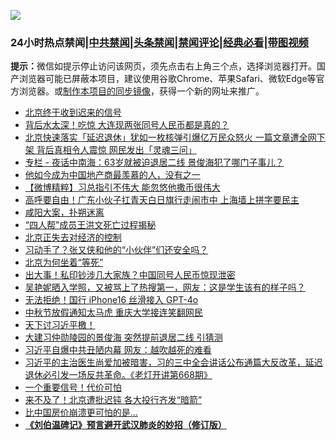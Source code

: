 ![](https://raw.githubusercontent.com/jsvpn/jsproxy/dev/64photo/fqnews-qr.jpg)

<div id="tt">
<h3>24小时热点禁闻|<a href="#%E4%B8%AD%E5%85%B1%E7%A6%81%E9%97%BB%E6%9B%B4%E5%A4%9A%E6%96%87%E7%AB%A0">中共禁闻</a>|<a href="#%E5%9B%BE%E7%89%87%E6%96%B0%E9%97%BB%E6%9B%B4%E5%A4%9A%E6%96%87%E7%AB%A0">头条禁闻</a>|<a href="#%E6%96%B0%E9%97%BB%E8%AF%84%E8%AE%BA%E6%9B%B4%E5%A4%9A%E6%96%87%E7%AB%A0">禁闻评论|<a href="#%E5%BF%85%E7%9C%8B%E7%BB%8F%E5%85%B8%E5%A5%BD%E6%96%87">经典必看</a>|<a href="https://696153.xyz/3" target="_blank">带图视频</a></h3>
<div><b>提示：</b>微信如提示停止访问该网页，须先点击右上角三个点，选择浏览器打开。国产浏览器可能已屏蔽本项目，建议使用谷歌Chrome、苹果Safari、微软Edge等官方浏览器。或<a href="%E5%88%B6%E4%BD%9Cgit%E7%A6%81%E9%97%BB%E9%95%9C%E5%83%8F.md">制作本项目的同步镜像</a>，获得一个新的网址来推广。</div>
<ul>

<li><a href="/topimagenews/20240917/2089677.md">北京终于收到迟来的信号</a></li>
<li><a href="/cbnews/20240917/2089668.md">背后水太深！吃惊 大连现两张同号人民币都是真的？</a></li>
<li><a href="/baitai/20240917/2089608.md">北京快速落实「延迟退休」犹如一枚核弹引爆亿万民众怒火 一篇文章遭全网下架 背后真相令人震惊 网民发出「灵魂三问」</a></li>
<li><a href="/ssgc/20240917/2089656.md">专栏 - 夜话中南海：63岁就被迫退居二线 景俊海犯了哪门子事儿？</a></li>
<li><a href="/topimagenews/20240917/2089833.md">他如今成为中国地产商最羡慕的人，没有之一</a></li>
<li><a href="/topimagenews/20240917/2089742.md">【微博精粹】习总指引不伟大 能忽悠他撒币很伟大</a></li>
<li><a href="/baitai/20240917/2089593.md">高呼要自由！广东小伙子扛青天白日旗行走闹市中 上海墙上拼字要民主</a></li>
<li><a href="/sohnews/20240917/2089637.md">咸阳大案，扑朔迷离</a></li>
<li><a href="/lifebaike/20240917/2089712.md">“四人帮”成员王洪文死亡过程揭秘</a></li>
<li><a href="/topimagenews/20240917/2089804.md">北京正失去对经济的控制</a></li>
<li><a href="/sohnews/20240917/2089761.md">习动手了？张又侠和他的“小伙伴”们还安全吗？</a></li>
<li><a href="/topimagenews/20240917/2089803.md">北京为何坐着“等死”</a></li>
<li><a href="/cbnews/20240917/2089748.md">出大事！私印钞涉几大家族？中国同号人民币惊现泄密</a></li>
<li><a href="/baitai/20240917/2089643.md">吴艳妮晒入学照，又被骂上了热搜第一，网友：这是学生该有的样子吗？</a></li>
<li><a href="/cnnews/20240917/2089817.md">无法拒绝！国行 iPhone16 丝滑接入 GPT-4o</a></li>
<li><a href="/cbnews/20240917/2089678.md">中秋节放假通知太马虎 重庆大学接连笑翻网民</a></li>
<li><a href="/sohnews/20240917/2089850.md">天下讨习近平檄！</a></li>
<li><a href="/cbnews/20240917/2089910.md">大建习仲勋陵园的景俊海 突然提前退居二线 引猜测</a></li>
<li><a href="/ccpdope/20240917/2089829.md">习近平自爆中共丑陋内幕 网友：越吹越死的难看</a></li>
<li><a href="/sohnews/20240917/2089857.md">习近平的主治医生尚爱加被暗害，习的三中全会讲话公布通篇大反改革，延迟退休必引发一场反共革命。《老灯开讲第668期》</a></li>
<li><a href="/topimagenews/20240917/2089802.md">一个重要信号！代价可怕</a></li>
<li><a href="/topimagenews/20240917/2089807.md">来不及了！北京遭批迟钝 各大投行齐发“暗箭”</a></li>
<li><a href="/topimagenews/20240917/2089906.md">比中国房价崩溃更可怕的是…</a></li>
<li><b><a href="/comments/20200207/1272816.md" target="_blank">《刘伯温碑记》预言避开武汉肺炎的妙招（修订版）</a></b></li>
</ul>
</div>

<div class="catlist">
<h3><a href="/cbnews/" target="_blank">中共禁闻</a><span><a href="/cbnews/" target="_blank" rel="nofollow">更多文章>></a></span></h3>
<ul>
<li><a href="/comments/20240917/2089985.md" target="_blank">企图暗杀川普的枪手Ryan Routh落网</a></li>
<li><a href="/cbnews/20240917/2089922.md" target="_blank">中秋节台风过境 阳澄湖大闸蟹集体出逃</a></li>
<li><a href="/cbnews/20240917/2089910.md" target="_blank">大建习仲勋陵园的景俊海 突然提前退居二线 引猜测</a></li>
<li><a href="/comments/20240917/2089904.md" target="_blank">“贝碧嘉”台风来袭前 上海天空变成红色</a></li>
<li><a href="/comments/20240917/2089903.md" target="_blank">盖房业迅猛发展 经不住一场台风</a></li>
<li><a href="/cbnews/20240917/2089860.md" target="_blank">美空军部长警告：中共军演精密化 为侵台准备</a></li>
<li><a href="/cbnews/20240917/2089859.md" target="_blank">党魁吹捧人大制度 自曝短板</a></li>
<li><a href="/cbnews/20240917/2089858.md" target="_blank">山东小学生跳绳慢 被体育老师踢断锁骨</a></li>
<li><a href="/cbnews/20240917/2089810.md" target="_blank">分析：中共政治术语“中国式现代化”的背后</a></li>
<li><a href="/cbnews/20240917/2089809.md" target="_blank">美联邦法官驳回针对法轮功和神韵艺术团的无理诉讼</a></li>
<li><a href="/cbnews/20240917/2089808.md" target="_blank">公开批毛诗词不入流 他惹祸 身份遭揭</a></li>
<li><a href="/cbnews/20240917/2089795.md" target="_blank">江峰：绝非偶然：75年後狂风袭击上海，全国富豪齐聚上海资本和人都准备跑，1949的大动荡正在袭来；川普再躲枪击，揭开连续刺杀内幕。香港假月饼和香港假干部【江峰漫谈20240916第937期】</a></li>
<li><a href="/comments/20240917/2089792.md" target="_blank">细思极恐！川普身边出内鬼，刺客知道行踪？川普怒揭刺客背后的真正黑手。德桑蒂斯宣布独立调查。川普暗杀特勤局</a></li>
<li><a href="/cbnews/20240917/2089781.md" target="_blank">〖红朝浮世绘〗你压根不知情就被自动“器官捐献登记”了</a></li>
<li><a href="/comments/20240917/2089771.md" target="_blank">面临第二次暗杀，川普第一反应是什么？</a></li>
<li><a href="/cbnews/20240917/2089760.md" target="_blank">王赫：“堤丰”部署和“奥库斯”扩员 猛敲中共</a></li>
<li><a href="/cbnews/20240917/2089759.md" target="_blank">关于中共“黑手”，美众院发布重磅报告</a></li>
<li><a href="/cbnews/20240917/2089757.md" target="_blank">北京香山论坛开罢 专家析未来美中角力看点</a></li>
<li><a href="/cbnews/20240917/2089756.md" target="_blank">中共吹嘘“人大”制度 学者：全过程管控</a></li>
<li><a href="/cbnews/20240917/2089748.md" target="_blank">出大事！私印钞涉几大家族？中国同号人民币惊现泄密</a></li>
<li><a href="/cbnews/20240917/2089747.md" target="_blank">四川汶川突发泥石流交通中断 有车辆受困</a></li>
<li><a href="/cbnews/20240917/2089746.md" target="_blank">飓风逼近！舟山“万人大撤离” 列车停运 上海人囤食物</a></li>
<li><a href="/cbnews/20240917/2089745.md" target="_blank">最牛高级黑！360老板称华为手机能遮脸能泡面</a></li>
<li><a href="/comments/20240917/2089739.md" target="_blank">暗杀案真相浮出，但留下最大的疑问</a></li>
<li><a href="/comments/20240917/2089718.md" target="_blank">两个月内川普面临第二次暗杀</a></li>

</ul>
</div>
<div class="catlist">
<h3><a href="/topimagenews/" target="_blank">图片新闻</a><span><a href="/topimagenews/" target="_blank" rel="nofollow">更多文章>></a></span></h3>
<ul>
<li><a href="/topimagenews/20240917/2089982.md" target="_blank">中国跌倒台湾吃饱 谢金河曝经济崩盘主因</a></li>
<li><a href="/topimagenews/20240917/2089921.md" target="_blank">中国经济大萧条蔓延 无一能幸免</a></li>
<li><a href="/topimagenews/20240917/2089908.md" target="_blank">赶在大选前 曝美日对中共将有大计划</a></li>
<li><a href="/topimagenews/20240917/2089907.md" target="_blank">突发！美指控中共航空巨头雇员</a></li>
<li><a href="/topimagenews/20240917/2089906.md" target="_blank">比中国房价崩溃更可怕的是…</a></li>
<li><a href="/topimagenews/20240917/2089833.md" target="_blank">他如今成为中国地产商最羡慕的人，没有之一</a></li>
<li><a href="/topimagenews/20240917/2089807.md" target="_blank">来不及了！北京遭批迟钝 各大投行齐发“暗箭”</a></li>
<li><a href="/topimagenews/20240917/2089806.md" target="_blank">中共工信部公然“撒谎” 陆媒、外媒齐打脸</a></li>
<li><a href="/topimagenews/20240917/2089805.md" target="_blank">画风大变！98%中国银行拒处理来自俄罗斯的付款</a></li>
<li><a href="/topimagenews/20240917/2089804.md" target="_blank">北京正失去对经济的控制</a></li>
<li><a href="/topimagenews/20240917/2089803.md" target="_blank">北京为何坐着“等死”</a></li>
<li><a href="/topimagenews/20240917/2089802.md" target="_blank">一个重要信号！代价可怕</a></li>
<li><a href="/topimagenews/20240917/2089801.md" target="_blank">警惕！中共国际大阴谋 金正恩为它秀核武？</a></li>
<li><a href="/topimagenews/20240917/2089742.md" target="_blank">【微博精粹】习总指引不伟大 能忽悠他撒币很伟大</a></li>
<li><a href="/topimagenews/20240917/2089741.md" target="_blank">震惊！川普刺客还要干大的：买火箭摧毁普京黑海大厦</a></li>
<li><a href="/topimagenews/20240917/2089740.md" target="_blank">季羡林：月是故乡明</a></li>
<li><a href="/topimagenews/20240917/2089677.md" target="_blank">北京终于收到迟来的信号</a></li>
<li><a href="/topimagenews/20240917/2089650.md" target="_blank">雪崩，广东人迎来自己的鹤岗；“北漂终点”天津楼市塌房！【阿波罗网报道】</a></li>
<li><a href="/topimagenews/20240916/2089549.md" target="_blank">员工上班遭撞亡！陆国企竟下“禁骑令”骑车就解雇引哗然</a></li>
<li><a href="/topimagenews/20240916/2089548.md" target="_blank">金价狂涨消费者却步！中国银楼面临生存危机</a></li>
<li><a href="/topimagenews/20240916/2089471.md" target="_blank">爆雷9个月后，父子被抓…</a></li>
<li><a href="/topimagenews/20240916/2089341.md" target="_blank">挺哈里斯刺杀川普枪手：愿战死乌克兰 帮助每个中国人</a></li>
<li><a href="/topimagenews/20240916/2089332.md" target="_blank">【微博精粹】大国今天最大新闻</a></li>
<li><a href="/topimagenews/20240916/2089331.md" target="_blank">看图笑出猪叫！华为三折叠手机：一款没人买的产品</a></li>
<li><a href="/topimagenews/20240916/2089330.md" target="_blank">450m内试图狙杀川普！枪手装备曝光</a></li>

</ul>
</div>
<div class="catlist">
<h3><a href="/comments/" target="_blank">新闻评论</a><span><a href="/comments/" target="_blank" rel="nofollow">更多文章>></a></span></h3>
<ul>
<li><a href="/comments/20240917/2089985.md" target="_blank">企图暗杀川普的枪手Ryan Routh落网</a></li>
<li><a href="/comments/20240917/2089960.md" target="_blank">【财经拆局】十问银债 发债欠信心打长者主意？</a></li>
<li><a href="/comments/20240917/2089919.md" target="_blank">孙继海的求生欲：跟党走才能踢好球⚽！！！央视记者绷不住……</a></li>
<li><a href="/comments/20240917/2089904.md" target="_blank">“贝碧嘉”台风来袭前 上海天空变成红色</a></li>
<li><a href="/comments/20240917/2089903.md" target="_blank">盖房业迅猛发展 经不住一场台风</a></li>
<li><a href="/comments/20240917/2089839.md" target="_blank">从霉霉的眼光，看知识的维度</a></li>
<li><a href="/comments/20240917/2089816.md" target="_blank">秦鹏观察：川普枪手有内线？曾写书泄露动机</a></li>
<li><a href="/comments/20240917/2089815.md" target="_blank">蒋经国一念之仁，邓小平一念之差</a></li>
<li><a href="/comments/20240917/2089814.md" target="_blank">骇人内幕：周恩来软禁毛泽东</a></li>
<li><a href="/comments/20240917/2089796.md" target="_blank">内鬼引路？枪手潜伏12小时等川普；央视女版白岩松直播突然中断：魏建军妄议中央！习近平人民代表大会制翻车</a></li>
<li><a href="/comments/20240917/2089792.md" target="_blank">细思极恐！川普身边出内鬼，刺客知道行踪？川普怒揭刺客背后的真正黑手。德桑蒂斯宣布独立调查。川普暗杀特勤局</a></li>
<li><a href="/comments/20240917/2089771.md" target="_blank">面临第二次暗杀，川普第一反应是什么？</a></li>
<li><a href="/comments/20240917/2089767.md" target="_blank">浩思者：川普再次“遇刺”，主流媒体已集体魔怔</a></li>
<li><a href="/comments/20240917/2089766.md" target="_blank">安博通｜嘿！我看到你“翻墙”了</a></li>
<li><a href="/comments/20240917/2089765.md" target="_blank">魏谷子：不杀川普誓不休</a></li>
<li><a href="/comments/20240917/2089739.md" target="_blank">暗杀案真相浮出，但留下最大的疑问</a></li>
<li><a href="/comments/20240917/2089718.md" target="_blank">两个月内川普面临第二次暗杀</a></li>
<li><a href="/comments/20240917/2089710.md" target="_blank">清史为什么还没修出来？知乎高赞回答怎么说</a></li>
<li><a href="/comments/20240917/2089708.md" target="_blank">孙旭阳：老来难</a></li>
<li><a href="/comments/20240917/2089707.md" target="_blank">孟常：纸面上讲，咱们的退休年龄确实太低了</a></li>
<li><a href="/comments/20240917/2089706.md" target="_blank">一位高调批评中共的异议人士会设下骗局吗？</a></li>
<li><a href="/comments/20240917/2089705.md" target="_blank">“要是所有的媒体都能够追寻并披露真实的真相，又何需自媒体来写‘故事’ 呢？”</a></li>
<li><a href="/comments/20240917/2089680.md" target="_blank">老鱼讲古：俄军反攻库尔斯克，战果却得不偿失</a></li>
<li><a href="/comments/20240917/2089671.md" target="_blank">陈力简：仇恨说辞使川普成为攻击目标；必须要有人对发生的事负责 ｜方菲时间</a></li>
<li><a href="/comments/20240917/2089663.md" target="_blank">天亮时分：无人敢说！习近平准备对共军大清洗？</a></li>

</ul>
</div>

<div class="catlist">
<h3>必看经典好文</h3>
<ul>
<li><a href="/comments/20230226/1853388.md" target="_blank">澳洲心理专家出书探秘法轮功祛病健身奇效</a></li>
<li><a href="/cbnews/20201004/1408019.md" target="_blank">美禁止共产党员移民 “三退”需主动</a></li>
<li><a href="/aomi/life/20141109/310549.md" target="_blank">台大校长李嗣涔：由特异功能到神佛世界</a></li>
<li><a href="/cnnews/20170717/792917.md" target="_blank">无神论是最大的迷信</a></li>
<li><a href="/comments/20220614/1745276.md" target="_blank">心理汉奸谬论：唐山女孩被打无人见义勇为 是因为种族问题？</a></li>
<li><a href="/comments/20230502/1879311.md" target="_blank">余英时：近代儒家与民主——《文化中国》会议发言</a></li>
<li><a href="/comments/20210317/1506773.md" target="_blank">法轮功学员穿过的绒衣成了仙衣 吸毒者穿上毒瘾立止</a></li>
<li><a href="/cbnews/20220205/1688152.md" target="_blank">徐光：台湾民主化的最根本的原因是中华文化</a></li>
<li><a href="/lifebaike/20180811/984246.md" target="_blank">带有凶恶动物图案的衣物请慎选 小心惹祸上身</a></li>
<li><a href="/comments/20220722/1761714.md" target="_blank">忽必烈带色目人进入中原，本想监督汉人，108年后才知道孔子厉害</a></li>
<li><a href="/comments/20231213/1973586.md" target="_blank">六道轮回之畜生道</a></li>
<li><a href="/comments/20240814/2074560.md" target="_blank">曾预言川普右耳中枪的牧师，看到美国大灾难，川普在椭圆形办公室哭泣，祈祷神修复美国。不信神的人被淘汰。比格斯川普暗杀事件</a></li>
<li><a href="/cbnews/20180907/994846.md" target="_blank">魔鬼在统治着我们的世界(24)：环保主义(下)</a></li>
<li><a href="/comments/20220925/1789151.md" target="_blank">章天亮博士《笑谈风云》-美国国会图书馆典藏珍品</a></li>
<li><a href="/comments/20200307/1289968.md" target="_blank">了解法轮功：见证奇迹　解开生命奥秘</a></li>
<li><a href="/comments/20200527/783191.md" target="_blank">《乐舞仙踪》</a></li>
<li><a href="/comments/20230715/1908335.md" target="_blank">谁出卖了中国？CIA红色间谍档案解密（1、2、3）</a></li>
<li><a href="/comments/20230424/1875912.md" target="_blank">疫苗，还是退烧药扑热息痛(泰诺) 导致了自闭症 ?</a></li>
<li><a href="/aomi/history/20210111/1465363.md" target="_blank">公安部给法轮功的感谢信</a></li>
<li><a href="/bookonline/20131116/201047.md" target="_blank">《九评共产党》之八 评中国共产党的邪教本质</a></li>
<li><a href="/comments/20190516/1128964.md" target="_blank">法轮功再创神话：真人视频-五处粉碎性骨折炼功康复</a></li>
<li><a href="/bannedvideo/20210301/1495767.md" target="_blank">【馨香雅句】为何韩国越南兴起汉字复活</a></li>
<li><a href="/topimagenews/20180527/948714.md" target="_blank">魔鬼在统治着我们的世界(8)：渗透西方(下)</a></li>
<li><a href="/tculture/20240904/2083774.md" target="_blank">“几生修得到梅花”之生命品格浅议</a></li>
<li><a href="/taiwannews/20210119/1470524.md" target="_blank">纪录片《蚕食美国1》</a></li>

</ul>
</div>

![](https://raw.githubusercontent.com/jsvpn/jsproxy/dev/64photo/fqnews-qr.jpg)

在浏览器中输入短网址 或使用微信、支付宝等二维码工具扫描二维码打开页面, 点击右上角"...", 在弹出菜单中点击“在浏览器打开”； 若网页被举报禁止访问，请点击“恢复申请访问”，将链接复制并粘贴到浏览器中打开（请不要使用QQ或360浏览器，建议使用谷歌Chrome、苹果Safari、微软Edge等官方浏览器）

![](https://raw.githubusercontent.com/jsvpn/jsproxy/dev/64photo/wx.jpg)